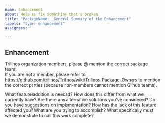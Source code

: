 ```yaml
---
name: Enhancement
about: Help us fix something that's broken.
title: "PackageName:  General Summary of the Enhancement"
labels: "type: enhancement"
assignees: ''

---
```


## Enhancement
Trilinos organization members, please @ mention the correct package team.  
If you are not a member, please refer to https://github.com/trilinos/Trilinos/wiki/Trilinos-Package-Owners to mention the correct parties (because non-members cannot mention Github teams).

What feature/addition is needed?  How does this differ from what we currently
have?  Are there any alternative solutions you've considered?  Do you have
suggestions on implementation?  How has the lack of this feature affected you? 
What are you trying to accomplish?  What specifically must we demonstrate to
call this work complete?
